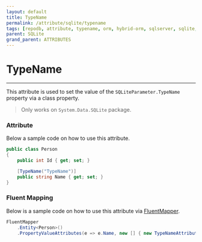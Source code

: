 ```yaml
---
layout: default
title: TypeName
permalink: /attribute/sqlite/typename
tags: [repodb, attribute, typename, orm, hybrid-orm, sqlserver, sqlite, mysql, postgresql]
parent: SQLite
grand_parent: ATTRIBUTES
---
```


# TypeName

---

This attribute is used to set the value of the `SQLiteParameter.TypeName` property via a class property.

> Only works on `System.Data.SQLite` package.

### Attribute

Below a sample code on how to use this attribute.

```csharp
public class Person
{
    public int Id { get; set; }

    [TypeName("TypeName")]
    public string Name { get; set; }
}
```

### Fluent Mapping

Below is a sample code on how to use this attribute via [FluentMapper](/mapper/fluentmapper).

```csharp
FluentMapper
    .Entity<Person>()
    .PropertyValueAttributes(e => e.Name, new [] { new TypeNameAttribute("TypeName") })
```